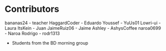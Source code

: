 
Contributors
============

bananas24    - teacher
HaggardCoder - Eduardo
Youssef      - YuUs01
Lowri-ui     - Laura
ItsKein      - Juan
JaimeRuiz06  - Jaime
Ashley       - AshysCoffee
naroa0699    - Naroa
Rodrigo      - rodr1313 

* Students from the BD morning group
